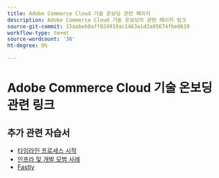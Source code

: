 ```yaml
---
title: Adobe Commerce Cloud 기술 온보딩 관련 페이지
description: Adobe Commerce Cloud 기술 온보딩의 관련 페이지 링크
source-git-commit: 15aabeb0aff824919ac1463a1d2a85674fbe0619
workflow-type: tm+mt
source-wordcount: '36'
ht-degree: 0%

---
```


# Adobe Commerce Cloud 기술 온보딩 관련 링크

## 추가 관련 자습서

- [타임라인 프로세스 시작](../cloud/launch-process-timeline.md)
- [인프라 및 개발 모범 사례](../cloud/infrastructure-development-best-practices.md)
- [Fastly](../cloud/fastly.md)
